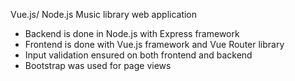 Vue.js/ Node.js Music library web application 

- Backend is done in Node.js with Express framework
- Frontend is done with Vue.js framework and Vue Router library
- Input validation ensured on both frontend and backend
- Bootstrap was used for page views
